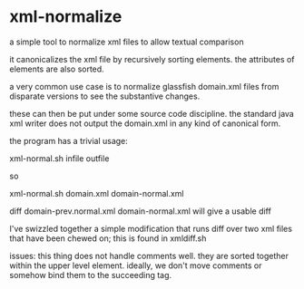 # xml-normalize
a simple tool to normalize xml files to allow textual comparison

it canonicalizes the xml file by recursively sorting elements.
the attributes of elements are also sorted.

a very common use case is to normalize glassfish domain.xml files
from disparate versions to see the substantive changes.

these can then be put under some source code discipline.  the standard
java xml writer does not output the domain.xml in any kind of canonical
form.

the program has a trivial usage:

xml-normal.sh infile outfile

so

xml-normal.sh domain.xml domain-normal.xml

diff domain-prev.normal.xml domain-normal.xml will give a usable diff

I've swizzled together a simple modification that runs diff over two xml files
that have been chewed on; this is found in xmldiff.sh

issues:
this thing does not handle comments well.  they are sorted together
within the upper level element.  ideally, we don't move comments or somehow bind them to the succeeding tag.
